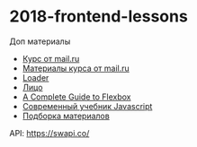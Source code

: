 # 2018-frontend-lessons

Доп материалы
- [Курс от mail.ru](https://www.youtube.com/playlist?list=PLrCZzMib1e9r9OwZDTtkgdIOy84SwICKu)
- [Материалы курса от mail.ru](https://frontend-park-mailru.firebaseapp.com/)
- [Loader](https://www.w3schools.com/howto/howto_css_loader.asp)
- [Лицо](https://codepen.io/sashatran/pen/bgajNZ)
- [A Complete Guide to Flexbox](https://css-tricks.com/snippets/css/a-guide-to-flexbox/)
- [Современный учебник Javascript](http://learn.javascript.ru/)
- [Подборка материалов](https://github.com/andrew--r/frontend-case-studies)

API: https://swapi.co/

